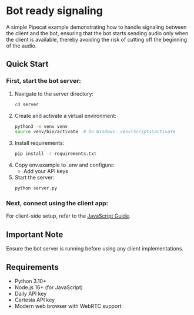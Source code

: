 # Bot ready signaling

A simple Pipecat example demonstrating how to handle signaling between the client and the bot, 
ensuring that the bot starts sending audio only when the client is available, 
thereby avoiding the risk of cutting off the beginning of the audio.

## Quick Start

### First, start the bot server:

1. Navigate to the server directory:
   ```bash
   cd server
   ```
2. Create and activate a virtual environment:
   ```bash
   python3 -m venv venv
   source venv/bin/activate  # On Windows: venv\Scripts\activate
   ```
3. Install requirements:
   ```bash
   pip install -r requirements.txt
   ```
4. Copy env.example to .env and configure:
   - Add your API keys
5. Start the server:
   ```bash
   python server.py
   ```

### Next, connect using the client app:

For client-side setup, refer to the [JavaScript Guide](client/javascript/README.md).

## Important Note

Ensure the bot server is running before using any client implementations.

## Requirements

- Python 3.10+
- Node.js 16+ (for JavaScript)
- Daily API key
- Cartesia API key
- Modern web browser with WebRTC support